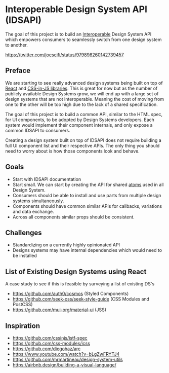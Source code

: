 # Interoperable Design System API (IDSAPI)
The goal of this project is to build an [Interoperable](https://en.wikipedia.org/wiki/Interoperability) Design System API which empowers consumers to seamlessly switch from one design system to another.

https://twitter.com/joeseifi/status/979898260142739457

## Preface
We are starting to see really advanced design systems being built on top of [React](https://github.com/facebook/react) and [CSS-in-JS libraries](https://github.com/MicheleBertoli/css-in-js). This is great for now but as the number of publicly available Design Systems grow, we will end up with a large set of design systems that are not interoperable. Meaning the cost of moving from one to the other will be too high due to the lack of a shared specification.

The goal of this project is to build a common API, similar to the HTML spec, for UI components, to be adopted by Design Systems developers. Each system would implement their component internals, and only expose a common IDSAPI to consumers.

Creating a design system built on top of IDSAPI does not require building a full UI component list and their respective APIs. The only thing you should need to worry about is how those components look and behave.

## Goals
* Start with IDSAPI documentation
* Start small. We can start by creating the API for shared [atoms](http://bradfrost.com/blog/post/atomic-web-design/) used in all Design System.
* Consumers should be able to install and use parts from multiple design systems simultaneously.
* Components should have common similar APIs for callbacks, variations and data exchange.
* Across all components similar props should be consistent.

## Challenges
- Standardizing on a currently highly opinionated API
- Designs systems may have internal dependencies which would need to be installed

## List of Existing Design Systems using React
A case study to see if this is feasible by surveying a list of existing DS's
- https://github.com/auth0/cosmos (Styled Components)
- https://github.com/seek-oss/seek-style-guide (CSS Modules and PostCSS)
- https://github.com/mui-org/material-ui (JSS)

## Inspiration
- https://github.com/cssinjs/istf-spec
- https://github.com/css-modules/icss
- https://github.com/diegohaz/arc
- https://www.youtube.com/watch?v=bLgZwFRYTJ4
- https://github.com/mrmartineau/design-system-utils
- https://airbnb.design/building-a-visual-language/


